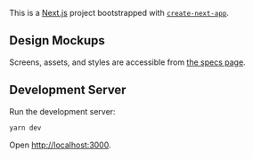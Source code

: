This is a [Next.js](https://nextjs.org/) project bootstrapped with [`create-next-app`](https://github.com/vercel/next.js/tree/canary/packages/create-next-app).

## Design Mockups

Screens, assets, and styles are accessible from [the specs page](https://xd.adobe.com/view/767a80c2-fa8b-4d2a-b22d-331096e14b33-2329/specs/).

## Development Server

Run the development server:

```bash
yarn dev
```

Open [http://localhost:3000](http://localhost:3000).
